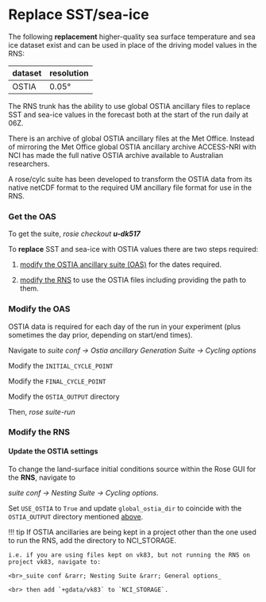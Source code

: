 # Replace SST/sea-ice

The following **replacement** higher-quality sea surface temperature and sea ice dataset exist and can be used in place of the driving model values in the RNS:

|dataset|resolution|
|-------|----------|
|OSTIA|0.05°|

The RNS trunk has the ability to use global OSTIA ancillary files to replace SST and sea-ice values in the forecast both at the start of the run daily at 06Z.

There is an archive of global OSTIA ancillary files at the Met Office.  Instead of mirroring the Met Office global OSTIA ancillary archive ACCESS-NRI with NCI has made the full native OSTIA archive
available to Australian researchers.

A rose/cylc suite has been developed to transform the OSTIA data from its native netCDF format to the required UM ancillary file format for use in the RNS.

### Get the OAS

To get the suite,   _rosie checkout **u-dk517**_

To **replace** SST and sea-ice with OSTIA values there are two steps required:

1) [modify the OSTIA ancillary suite (OAS)](#modify-the-oas) for the dates required.

2) [modify the RNS](#modify-the-rns) to use the OSTIA files including providing the path to them. 


### Modify the OAS

OSTIA data is required for each day of the run in your experiment (plus sometimes the day prior, depending on start/end times).

Navigate to _suite conf &rarr; Ostia ancillary Generation Suite &rarr; Cycling options_

Modify the `INITIAL_CYCLE_POINT`

Modify the `FINAL_CYCLE_POINT`

Modify the `OSTIA_OUTPUT` directory

Then, _rose suite-run_


### Modify the RNS

#### Update the OSTIA settings

To change the land-surface initial conditions source within the Rose GUI for the **RNS**, navigate to 

_suite conf &rarr; Nesting Suite &rarr; Cycling options_.

Set `USE_OSTIA` to `True` and update `global_ostia_dir` to coincide with the `OSTIA_OUTPUT` directory mentioned [above](#modify-the-oas).

!!! tip
    If OSTIA ancillaries are being kept in a project other than the one used to run the RNS, add the directory to NCI_STORAGE.

    i.e. if you are using files kept on vk83, but not running the RNS on project vk83, navigate to:

    <br>_suite conf &rarr; Nesting Suite &rarr; General options_

    <br> then add `+gdata/vk83` to `NCI_STORAGE`.
    

